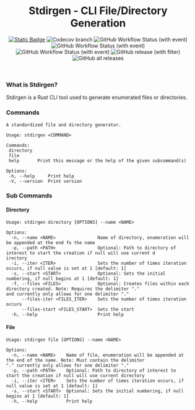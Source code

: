 <div align="center">

# Stdirgen - CLI File/Directory Generation

<a href="https://www.rust-lang.org/learn">![Static Badge](https://img.shields.io/badge/language-rust_1.7%2B-orange?style=for-the-badge)</a>
![Codecov branch](https://img.shields.io/codecov/c/github/jozhw/stdirgen/main?style=for-the-badge)
![GitHub Workflow Status (with event)](https://img.shields.io/github/actions/workflow/status/jozhw/stdirgen/test.yml?style=for-the-badge&label=tests)
![GitHub Workflow Status (with event)](https://img.shields.io/github/actions/workflow/status/jozhw/stdirgen/check.yml?style=for-the-badge&label=Checks)
![GitHub Workflow Status (with event)](https://img.shields.io/github/actions/workflow/status/jozhw/stdirgen/release.yml?style=for-the-badge&label=release)
![GitHub release (with filter)](https://img.shields.io/github/v/release/jozhw/stdirgen?style=for-the-badge)
![GitHub all releases](https://img.shields.io/github/downloads/jozhw/stdirgen/total?style=for-the-badge)


</div>

<div align="center">

<br>

</div>

### What is Stdirgen?

Stdirgen is a Rust CLI tool used to generate enumerated files or directories.

### Commands

```
A standardized file and directory generator.

Usage: stdirgen <COMMAND>

Commands:
 directory
 file
 help       Print this message or the help of the given subcommand(s)

Options:
 -h, --help     Print help
 -V, --version  Print version

```

### Sub Commands

#### Directory

```
Usage: stdirgen directory [OPTIONS] --name <NAME>

Options:
  -n, --name <NAME>                Name of directory, enumeration will be appended at the end fo the name
  -p, --path <PATH>                Optional: Path to directory of interest to start the creation if null will use current d
irectory
  -i, --iter <ITER>                Sets the number of times iteration occurs, if null value is set at 1 [default: 1]
  -s, --start <START>              Optional: Sets the initial numbering, if null begins at 1 [default: 1]
  -f, --files <FILES>              Optional: Creates files within each directory created. Note: Requires the delimiter "."
and currently only allows for one delimiter "."
      --files-iter <FILES_ITER>    Sets the number of times iteration occurs
      --files-start <FILES_START>  Sets the start
  -h, --help                       Print help

```

#### File

```
Usage: stdirgen file [OPTIONS] --name <NAME>

Options:
  -n, --name <NAME>    Name of file, enumeration will be appended at the end of the name. Note: Must contain the delimiter
"." currently only allows for one delimiter "."
  -p, --path <PATH>    Optional: Path to directory of interest to start the creation if null will use current directory
  -i, --iter <ITER>    Sets the number of times iteration occurs, if null value is set at 1 [default: 1]
  -s, --start <START>  Optional: Sets the initial numbering, if null begins at 1 [default: 1]
  -h, --help           Print help

```
